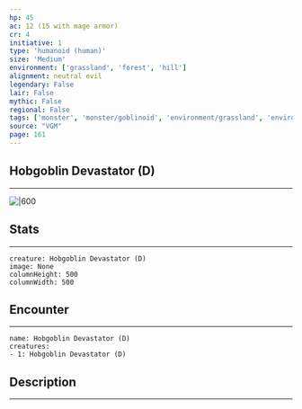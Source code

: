 ```yaml
---
hp: 45
ac: 12 (15 with mage armor)
cr: 4
initiative: 1
type: 'humanoid (human)'    
size: 'Medium'
environment: ['grassland', 'forest', 'hill']
alignment: neutral evil
legendary: False
lair: False
mythic: False
regional: False
tags: ['monster', 'monster/goblinoid', 'environment/grassland', 'environment/forest', 'environment/hill']
source: "VGM"
page: 161
---
```


## Hobgoblin Devastator (D)
---

![|600](D:/Program%20Files/5e.tools/img/bestiary/VGM/Hobgoblin%20Devastator.jpg)

## Stats
---

```statblock
creature: Hobgoblin Devastator (D)
image: None
columnHeight: 500
columnWidth: 500
```

## Encounter
---

```encounter-table
name: Hobgoblin Devastator (D)
creatures:
- 1: Hobgoblin Devastator (D)
```

## Description
---




